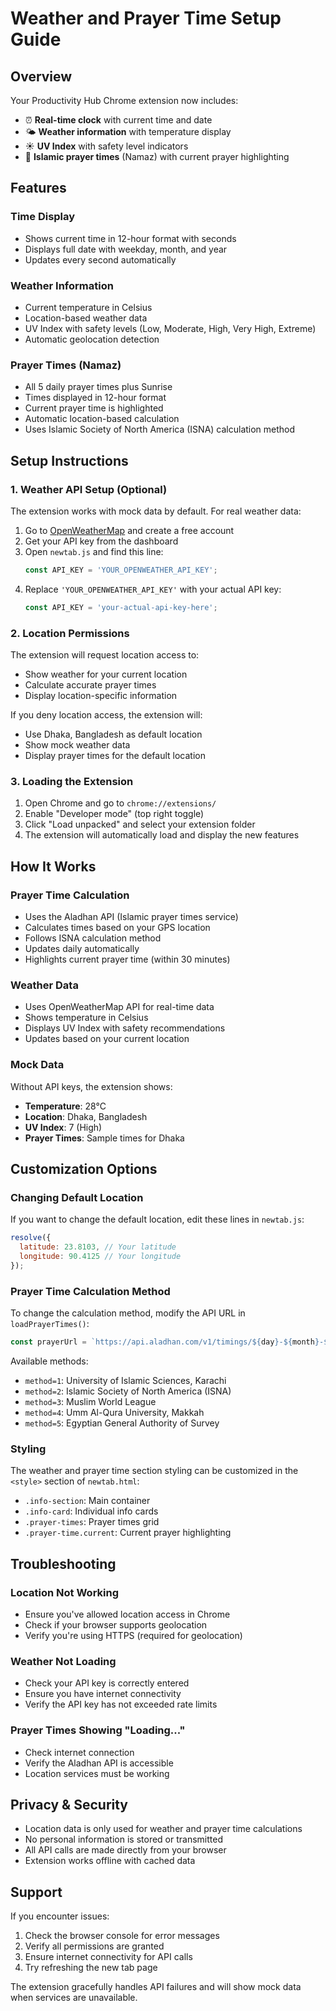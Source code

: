 # Weather and Prayer Time Setup Guide

## Overview
Your Productivity Hub Chrome extension now includes:
- ⏰ **Real-time clock** with current time and date
- 🌤️ **Weather information** with temperature display
- ☀️ **UV Index** with safety level indicators
- 🕌 **Islamic prayer times** (Namaz) with current prayer highlighting

## Features

### Time Display
- Shows current time in 12-hour format with seconds
- Displays full date with weekday, month, and year
- Updates every second automatically

### Weather Information
- Current temperature in Celsius
- Location-based weather data
- UV Index with safety levels (Low, Moderate, High, Very High, Extreme)
- Automatic geolocation detection

### Prayer Times (Namaz)
- All 5 daily prayer times plus Sunrise
- Times displayed in 12-hour format
- Current prayer time is highlighted
- Automatic location-based calculation
- Uses Islamic Society of North America (ISNA) calculation method

## Setup Instructions

### 1. Weather API Setup (Optional)
The extension works with mock data by default. For real weather data:

1. Go to [OpenWeatherMap](https://openweathermap.org/api) and create a free account
2. Get your API key from the dashboard
3. Open `newtab.js` and find this line:
   ```javascript
   const API_KEY = 'YOUR_OPENWEATHER_API_KEY';
   ```
4. Replace `'YOUR_OPENWEATHER_API_KEY'` with your actual API key:
   ```javascript
   const API_KEY = 'your-actual-api-key-here';
   ```

### 2. Location Permissions
The extension will request location access to:
- Show weather for your current location
- Calculate accurate prayer times
- Display location-specific information

If you deny location access, the extension will:
- Use Dhaka, Bangladesh as default location
- Show mock weather data
- Display prayer times for the default location

### 3. Loading the Extension
1. Open Chrome and go to `chrome://extensions/`
2. Enable "Developer mode" (top right toggle)
3. Click "Load unpacked" and select your extension folder
4. The extension will automatically load and display the new features

## How It Works

### Prayer Time Calculation
- Uses the Aladhan API (Islamic prayer times service)
- Calculates times based on your GPS location
- Follows ISNA calculation method
- Updates daily automatically
- Highlights current prayer time (within 30 minutes)

### Weather Data
- Uses OpenWeatherMap API for real-time data
- Shows temperature in Celsius
- Displays UV Index with safety recommendations
- Updates based on your current location

### Mock Data
Without API keys, the extension shows:
- **Temperature**: 28°C
- **Location**: Dhaka, Bangladesh
- **UV Index**: 7 (High)
- **Prayer Times**: Sample times for Dhaka

## Customization Options

### Changing Default Location
If you want to change the default location, edit these lines in `newtab.js`:
```javascript
resolve({
  latitude: 23.8103, // Your latitude
  longitude: 90.4125 // Your longitude
});
```

### Prayer Time Calculation Method
To change the calculation method, modify the API URL in `loadPrayerTimes()`:
```javascript
const prayerUrl = `https://api.aladhan.com/v1/timings/${day}-${month}-${year}?latitude=${location.latitude}&longitude=${location.longitude}&method=2`;
```

Available methods:
- `method=1`: University of Islamic Sciences, Karachi
- `method=2`: Islamic Society of North America (ISNA)
- `method=3`: Muslim World League
- `method=4`: Umm Al-Qura University, Makkah
- `method=5`: Egyptian General Authority of Survey

### Styling
The weather and prayer time section styling can be customized in the `<style>` section of `newtab.html`:
- `.info-section`: Main container
- `.info-card`: Individual info cards
- `.prayer-times`: Prayer times grid
- `.prayer-time.current`: Current prayer highlighting

## Troubleshooting

### Location Not Working
- Ensure you've allowed location access in Chrome
- Check if your browser supports geolocation
- Verify you're using HTTPS (required for geolocation)

### Weather Not Loading
- Check your API key is correctly entered
- Ensure you have internet connectivity
- Verify the API key has not exceeded rate limits

### Prayer Times Showing "Loading..."
- Check internet connection
- Verify the Aladhan API is accessible
- Location services must be working

## Privacy & Security
- Location data is only used for weather and prayer time calculations
- No personal information is stored or transmitted
- All API calls are made directly from your browser
- Extension works offline with cached data

## Support
If you encounter issues:
1. Check the browser console for error messages
2. Verify all permissions are granted
3. Ensure internet connectivity for API calls
4. Try refreshing the new tab page

The extension gracefully handles API failures and will show mock data when services are unavailable.
